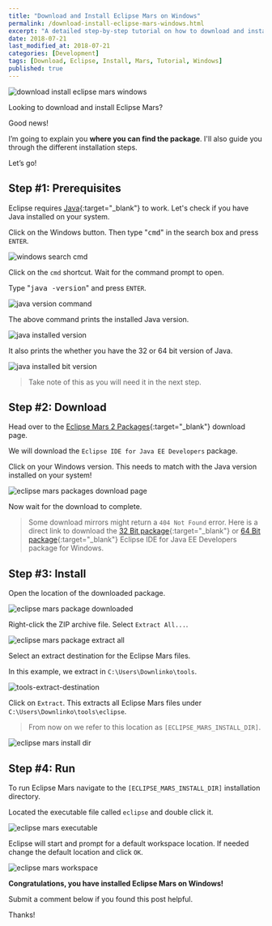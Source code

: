 ```yaml
---
title: "Download and Install Eclipse Mars on Windows"
permalink: /download-install-eclipse-mars-windows.html
excerpt: "A detailed step-by-step tutorial on how to download and install Eclipse Mars on Windows."
date: 2018-07-21
last_modified_at: 2018-07-21
categories: [Development]
tags: [Download, Eclipse, Install, Mars, Tutorial, Windows]
published: true
---
```


<img src="{{ site.url }}/assets/images/posts/development/eclipse/download-install-eclipse-mars-windows.png" alt="download install eclipse mars windows" class="align-right title-image">

Looking to download and install Eclipse Mars?

Good news!

I’m going to explain you **where you can find the package**. I'll also guide you through the different installation steps.

Let’s go!

## Step #1: Prerequisites

Eclipse requires [Java](http://www.oracle.com/technetwork/java/javase/downloads/index.html){:target="_blank"} to work. Let's check if you have Java installed on your system.

Click on the Windows button. Then type "<kbd>cmd</kbd>" in the search box and press `ENTER`.

<img src="{{ site.url }}/assets/images/posts/development/windows-search-cmd.png" alt="windows search cmd">

Click on the `cmd` shortcut. Wait for the command prompt to open.

Type "<kbd>java -version</kbd>" and press `ENTER`.

<img src="{{ site.url }}/assets/images/posts/development/java-version-command.png" alt="java version command">

The above command prints the installed Java version.

<img src="{{ site.url }}/assets/images/posts/development/java-installed-version.png" alt="java installed version">

It also prints the whether you have the 32 or 64 bit version of Java.

<img src="{{ site.url }}/assets/images/posts/development/java-installed-bit-version.png" alt="java installed bit version">

> Take note of this as you will need it in the next step.

## Step #2: Download

Head over to the [Eclipse Mars 2 Packages](https://www.eclipse.org/downloads/packages/release/Mars/2){:target="_blank"} download page.

We will download the `Eclipse IDE for Java EE Developers` package.

Click on your Windows version. This needs to match with the Java version installed on your system!

<img src="{{ site.url }}/assets/images/posts/development/eclipse/eclipse-mars-packages-download-page.png" alt="eclipse mars packages download page">

Now wait for the download to complete.

> Some download mirrors might return a `404 Not Found` error. Here is a direct link to download the [32 Bit package](http://mirror.csclub.uwaterloo.ca/eclipse/technology/epp/downloads/release/mars/2/eclipse-jee-mars-2-win32.zip){:target="_blank"} or [64 Bit package](http://mirror.csclub.uwaterloo.ca/eclipse/technology/epp/downloads/release/mars/2/eclipse-jee-mars-2-win64.zip){:target="_blank"} Eclipse IDE for Java EE Developers package for Windows.

## Step #3: Install

Open the location of the downloaded package.

<img src="{{ site.url }}/assets/images/posts/development/eclipse/eclipse-mars-package-downloaded.png" alt="eclipse mars package downloaded">

Right-click the ZIP archive file. Select `Extract All...`.

<img src="{{ site.url }}/assets/images/posts/development/eclipse/eclipse-mars-package-extract-all.png" alt="eclipse mars package extract all">

Select an extract destination for the Eclipse Mars files.

In this example, we extract in `C:\Users\Downlinko\tools`.

<img src="{{ site.url }}/assets/images/posts/development/tools-extract-destination.png" alt="tools-extract-destination">

Click on `Extract`. This extracts all Eclipse Mars files under `C:\Users\Downlinko\tools\eclipse`.

> From now on we refer to this location as `[ECLIPSE_MARS_INSTALL_DIR]`.

<img src="{{ site.url }}/assets/images/posts/development/eclipse/eclipse-mars-install-dir.png" alt="eclipse mars install dir">

## Step #4: Run

To run Eclipse Mars navigate to the `[ECLIPSE_MARS_INSTALL_DIR]` installation directory.

Located the executable file called `eclipse` and double click it.

<img src="{{ site.url }}/assets/images/posts/development/eclipse/eclipse-mars-executable.png" alt="eclipse mars executable">

Eclipse will start and prompt for a default workspace location. If needed change the default location and click `OK`.

<img src="{{ site.url }}/assets/images/posts/development/eclipse/eclipse-mars-workspace.png" alt="eclipse mars workspace">

**Congratulations, you have installed Eclipse Mars on Windows!**

Submit a comment below if you found this post helpful.

Thanks!
